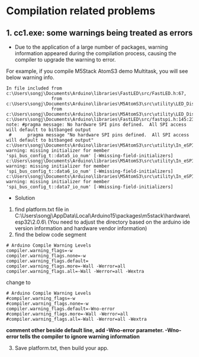 # Compilation related problems 

## 1. cc1.exe: some warnings being treated as errors

+ Due to the application of a large number of packages, warning information appeared during the compilation process, causing the compiler to upgrade the warning to error. 

For example, if you compile M5Stack AtomS3 demo Multitask, you will see below warning info.

```
In file included from c:\Users\songj\Documents\Arduino\libraries\FastLED\src/FastLED.h:67,
                 from c:\Users\songj\Documents\Arduino\libraries\M5AtomS3\src\utility\LED_DisPlay.h:4,
                 from c:\Users\songj\Documents\Arduino\libraries\M5AtomS3\src\utility\LED_DisPlay.cpp:1:
c:\Users\songj\Documents\Arduino\libraries\FastLED\src/fastspi.h:145:23: note: #pragma message: No hardware SPI pins defined.  All SPI access will default to bitbanged output
 #      pragma message "No hardware SPI pins defined.  All SPI access will default to bitbanged output"
c:\Users\songj\Documents\Arduino\libraries\M5AtomS3\src\utility\In_eSPI.cpp:870:29: warning: missing initializer for member 'spi_bus_config_t::data5_io_num' [-Wmissing-field-initializers]
c:\Users\songj\Documents\Arduino\libraries\M5AtomS3\src\utility\In_eSPI.cpp:870:29: warning: missing initializer for member 'spi_bus_config_t::data6_io_num' [-Wmissing-field-initializers]
c:\Users\songj\Documents\Arduino\libraries\M5AtomS3\src\utility\In_eSPI.cpp:870:29: warning: missing initializer for member 'spi_bus_config_t::data7_io_num' [-Wmissing-field-initializers]
```
+ Solution

1. find platform.txt file in C:\Users\songj\AppData\Local\Arduino15\packages\m5stack\hardware\esp32\2.0.6\ (You need to adjust the directory based on the arduino ide version information and hardware vendor information)
2. find the below code segment

```
# Arduino Compile Warning Levels
compiler.warning_flags=-w
compiler.warning_flags.none=-w
compiler.warning_flags.default=
compiler.warning_flags.more=-Wall -Werror=all
compiler.warning_flags.all=-Wall -Werror=all -Wextra
```
change to
```
# Arduino Compile Warning Levels
#compiler.warning_flags=-w
#compiler.warning_flags.none=-w
compiler.warning_flags.default=-Wno-error
#compiler.warning_flags.more=-Wall -Werror=all
#compiler.warning_flags.all=-Wall -Werror=all -Wextra
```
**comment other beside default line, add -Wno-error parameter.
-Wno-error tells the compiler to ignore warning information**

3. Save platform.txt, then build your app.
